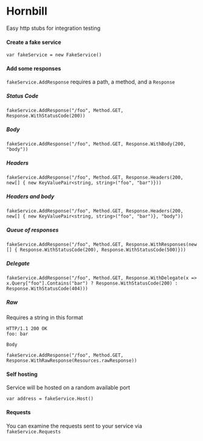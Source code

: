# Hornbill

Easy http stubs for integration testing

#### Create a fake service

`var fakeService = new FakeService()`

#### Add some responses

`fakeService.AddResponse` requires a path, a method, and a `Response`

##### Status Code

`fakeService.AddResponse("/foo", Method.GET, Response.WithStatusCode(200))`

##### Body

`fakeService.AddResponse("/foo", Method.GET, Response.WithBody(200, "body"))`

##### Headers

`fakeService.AddResponse("/foo", Method.GET, Response.Headers(200, new[] { new KeyValuePair<string, string>("foo", "bar")}))`

##### Headers and body

`fakeService.AddResponse("/foo", Method.GET, Response.Headers(200, new[] { new KeyValuePair<string, string>("foo", "bar")}, "body"))`

##### Queue of responses

`fakeService.AddResponse("/foo", Method.GET, Response.WithResponses(new [] { Response.WithStatusCode(200), Response.WithStatusCode(500)}))`

##### Delegate

`fakeService.AddResponse("/foo", Method.GET, Response.WithDelegate(x => x.Query["foo"].Contains("bar") ? Response.WithStatusCode(200) : Response.WithStatusCode(404)))`

##### Raw

Requires a string in this format
```
HTTP/1.1 200 OK
foo: bar

Body
```
`fakeService.AddResponse("/foo", Method.GET, Response.WithRawResponse(Resources.rawResponse))`

#### Self hosting
Service will be hosted on a random available port

`var address = fakeService.Host()`

#### Requests
You can examine the requests sent to your service via `fakeService.Requests`